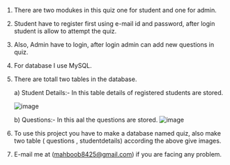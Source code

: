 1) There are two modukes in this quiz one for student and one for admin.
2) Student have to register first using e-mail id and password, after login student is allow to attempt the quiz.
3) Also, Admin have to login, after login admin can add new questions in quiz.
4) For database I use MySQL.
5) There are totall two tables in the database.
   
    a) Student Details:- In this table details of registered students are stored.
   
   ![image](https://github.com/anassheikh001/Online_Quiz/assets/153191817/cebcc5be-2ab1-4ccb-8deb-1515331fc606)

   b) Questions:- In this aal the questions are stored.
   ![image](https://github.com/anassheikh001/Online_Quiz/assets/153191817/b3c5c495-d943-439c-b61b-1aecca27fe09)
7) To use this project you have to make a database named quiz, also make two table ( questions , studentdetails) according the above give images.
8) E-mail me at (mahboob8425@gmail.com) if you are facing any problem.
   

